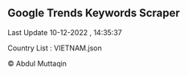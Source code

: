 

## Google Trends Keywords Scraper 
 
Last Update 10-12-2022 , 14:35:37

Country List :
VIETNAM.json



© Abdul Muttaqin 
